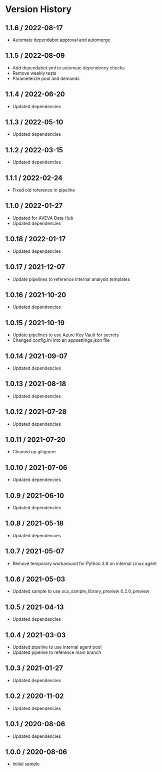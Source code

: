# Version History

## 1.1.6 / 2022-08-17

- Automate dependabot approval and automerge

## 1.1.5 / 2022-08-09

- Add dependabot.yml to automate dependency checks
- Remove weekly tests
- Parameterize pool and demands

## 1.1.4 / 2022-06-20

- Updated dependencies

## 1.1.3 / 2022-05-10

- Updated dependencies

## 1.1.2 / 2022-03-15

- Updated dependencies

## 1.1.1 / 2022-02-24

- Fixed old reference in pipeline

## 1.1.0 / 2022-01-27

- Updated for AVEVA Data Hub
- Updated dependencies

## 1.0.18 / 2022-01-17

- Updated dependencies

## 1.0.17 / 2021-12-07

- Update pipelines to reference internal analysis templates

## 1.0.16 / 2021-10-20

- Updated dependencies

## 1.0.15 / 2021-10-19

- Update pipelines to use Azure Key Vault for secrets
- Changed config.ini into an appsettings.json file

## 1.0.14 / 2021-09-07

- Updated dependencies

## 1.0.13 / 2021-08-18

- Updated dependencies

## 1.0.12 / 2021-07-28

- Updated dependencies

## 1.0.11 / 2021-07-20

- Cleaned up gitignore

## 1.0.10 / 2021-07-06

- Updated dependencies

## 1.0.9 / 2021-06-10

- Updated dependencies

## 1.0.8 / 2021-05-18

- Updated dependencies

## 1.0.7 / 2021-05-07

- Remove temporary workaround for Python 3.9 on internal Linux agent

## 1.0.6 / 2021-05-03

- Updated sample to use ocs_sample_library_preview 0.2.0_preview

## 1.0.5 / 2021-04-13

- Updated dependencies

## 1.0.4 / 2021-03-03

- Updated pipeline to use internal agent pool
- Updated pipeline to reference main branch

## 1.0.3 / 2021-01-27

- Updated dependencies

## 1.0.2 / 2020-11-02

- Updated dependencies

## 1.0.1 / 2020-08-06

- Updated dependencies

## 1.0.0 / 2020-08-06

- Initial sample

